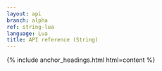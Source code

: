 ```yaml
---
layout: api
branch: alpha
ref: string-lua
language: Lua
title: API reference (String)
---
```

{% include anchor_headings.html html=content %}